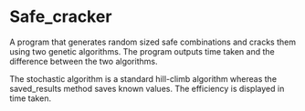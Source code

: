 # Safe_cracker
A program that generates random sized safe combinations and cracks them using two genetic algorithms. 
The program outputs time taken and the difference between the two algorithms.

The stochastic algorithm is a standard hill-climb algorithm whereas the saved_results method saves known values.
The efficiency is displayed in time taken.
